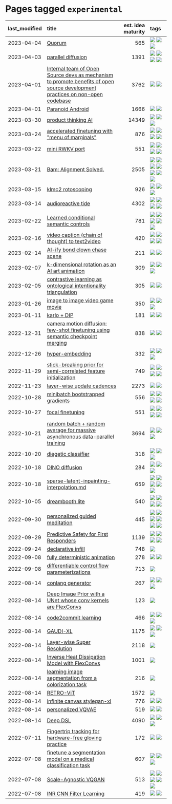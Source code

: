 # Pages tagged `experimental`

|last_modified|title|est. idea maturity|tags
|:---|:---|---:|:---|
|2023-04-04|[Quorum](../quorum.md)|565|[![](https://img.shields.io/badge/tag-ai-e2596)](../tags/ai.md) [![](https://img.shields.io/badge/tag-experimental-af803c)](../tags/experimental.md) [![](https://img.shields.io/badge/tag-intersectional-f1d19f)](../tags/intersectional.md)|
|2023-04-03|[parallel diffusion](../parallel-diffusion.md)|1391|[![](https://img.shields.io/badge/tag-experimental-af803c)](../tags/experimental.md) [![](https://img.shields.io/badge/tag-prompting-b7439e)](../tags/prompting.md) [![](https://img.shields.io/badge/tag-tooling-4e6ea)](../tags/tooling.md) [![](https://img.shields.io/badge/tag-wip-28ab17)](../tags/wip.md)|
|2023-04-01|[Internal team of Open Source devs as mechanism to promote benefits of open source development practices on non-open codebase](../store_walker.md)|3762|[![](https://img.shields.io/badge/tag-experimental-af803c)](../tags/experimental.md) [![](https://img.shields.io/badge/tag-stability-c6d429)](../tags/stability.md)|
|2023-04-01|[Paranoid Android](../paranoid-android.md)|1666|[![](https://img.shields.io/badge/tag-alignment-062ab)](../tags/alignment.md) [![](https://img.shields.io/badge/tag-experimental-af803c)](../tags/experimental.md)|
|2023-03-30|[product thinking AI](../product_thinking_ai.md)|14349|[![](https://img.shields.io/badge/tag-experimental-af803c)](../tags/experimental.md) [![](https://img.shields.io/badge/tag-foundation-cb29b)](../tags/foundation.md) [![](https://img.shields.io/badge/tag-tooling-4e6ea)](../tags/tooling.md)|
|2023-03-24|[accelerated finetuning with "menu of marginals"](../menu_of_marginals.md)|876|[![](https://img.shields.io/badge/tag-alignment-062ab)](../tags/alignment.md) [![](https://img.shields.io/badge/tag-experimental-af803c)](../tags/experimental.md) [![](https://img.shields.io/badge/tag-tooling-4e6ea)](../tags/tooling.md) [![](https://img.shields.io/badge/tag-wip-28ab17)](../tags/wip.md)|
|2023-03-22|[mini RWKV port](../rust_rwkv.md)|551|[![](https://img.shields.io/badge/tag-completed-8f457a)](../tags/completed.md) [![](https://img.shields.io/badge/tag-experimental-af803c)](../tags/experimental.md) [![](https://img.shields.io/badge/tag-tooling-4e6ea)](../tags/tooling.md) [![](https://img.shields.io/badge/tag-wip-28ab17)](../tags/wip.md)|
|2023-03-21|[Bam: Alignment Solved.](../ezmode_alignment.md)|2505|[![](https://img.shields.io/badge/tag-alignment-062ab)](../tags/alignment.md) [![](https://img.shields.io/badge/tag-classification-6d71)](../tags/classification.md) [![](https://img.shields.io/badge/tag-dataset-f05668)](../tags/dataset.md) [![](https://img.shields.io/badge/tag-experimental-af803c)](../tags/experimental.md) [![](https://img.shields.io/badge/tag-filtering-32613c)](../tags/filtering.md) [![](https://img.shields.io/badge/tag-prompting-b7439e)](../tags/prompting.md) [![](https://img.shields.io/badge/tag-transformation-659a8f)](../tags/transformation.md)|
|2023-03-15|[klmc2 rotoscoping](../klmc2_rotoscoping.md)|926|[![](https://img.shields.io/badge/tag-animation-1433c8)](../tags/animation.md) [![](https://img.shields.io/badge/tag-experimental-af803c)](../tags/experimental.md) [![](https://img.shields.io/badge/tag-tooling-4e6ea)](../tags/tooling.md)|
|2023-03-14|[audioreactive tide](../audioreactive_tide.md)|4302|[![](https://img.shields.io/badge/tag-animation-1433c8)](../tags/animation.md) [![](https://img.shields.io/badge/tag-completed-8f457a)](../tags/completed.md) [![](https://img.shields.io/badge/tag-experimental-af803c)](../tags/experimental.md) [![](https://img.shields.io/badge/tag-publication-e5c1d4)](../tags/publication.md)|
|2023-02-22|[Learned conditional semantic controls](../learned-conditional-semantic-controls.md)|781|[![](https://img.shields.io/badge/tag-animation-1433c8)](../tags/animation.md) [![](https://img.shields.io/badge/tag-colab-f6b493)](../tags/colab.md) [![](https://img.shields.io/badge/tag-experimental-af803c)](../tags/experimental.md) [![](https://img.shields.io/badge/tag-prompting-b7439e)](../tags/prompting.md) [![](https://img.shields.io/badge/tag-tooling-4e6ea)](../tags/tooling.md)|
|2023-02-16|[video caption (chain of thought) to text2video](../video_caption_transfer.md)|420|[![](https://img.shields.io/badge/tag-animation-1433c8)](../tags/animation.md) [![](https://img.shields.io/badge/tag-experimental-af803c)](../tags/experimental.md) [![](https://img.shields.io/badge/tag-prompting-b7439e)](../tags/prompting.md) [![](https://img.shields.io/badge/tag-tooling-4e6ea)](../tags/tooling.md)|
|2023-02-14|[AI-ify bond clown chase scene](../bond_clown_chase_scene.md)|211|[![](https://img.shields.io/badge/tag-animation-1433c8)](../tags/animation.md) [![](https://img.shields.io/badge/tag-experimental-af803c)](../tags/experimental.md)|
|2023-02-07|[k-dimensional rotation as an AI art animation](../kd_rotation_as_ai_art_animation.md)|309|[![](https://img.shields.io/badge/tag-animation-1433c8)](../tags/animation.md) [![](https://img.shields.io/badge/tag-experimental-af803c)](../tags/experimental.md) [![](https://img.shields.io/badge/tag-prompting-b7439e)](../tags/prompting.md)|
|2023-02-05|[contrastive learning as ontological intentionality triangulation](../contrastive_learning_as_ontological_intentionality_triangulation.md)|305|[![](https://img.shields.io/badge/tag-experimental-af803c)](../tags/experimental.md) [![](https://img.shields.io/badge/tag-theory-517a72)](../tags/theory.md)|
|2023-01-26|[image to image video game movie](../img2img_video_game_movie.md)|350|[![](https://img.shields.io/badge/tag-animation-1433c8)](../tags/animation.md) [![](https://img.shields.io/badge/tag-experimental-af803c)](../tags/experimental.md) [![](https://img.shields.io/badge/tag-tooling-4e6ea)](../tags/tooling.md)|
|2023-01-11|[karlo + DIP](../karlo-dip.md)|181|[![](https://img.shields.io/badge/tag-experimental-af803c)](../tags/experimental.md) [![](https://img.shields.io/badge/tag-tooling-4e6ea)](../tags/tooling.md)|
|2022-12-31|[camera motion diffusion: few-shot finetuning using semantic checkpoint merging](../residual_checkpoint_finetune_for_motion_transfer.md)|838|[![](https://img.shields.io/badge/tag-animation-1433c8)](../tags/animation.md) [![](https://img.shields.io/badge/tag-experimental-af803c)](../tags/experimental.md)|
|2022-12-26|[hyper-embedding](../hyperembedding.md)|332|[![](https://img.shields.io/badge/tag-experimental-af803c)](../tags/experimental.md) [![](https://img.shields.io/badge/tag-tooling-4e6ea)](../tags/tooling.md) [![](https://img.shields.io/badge/tag-wip-28ab17)](../tags/wip.md)|
|2022-11-29|[stick-breaking prior for semi-correlated feature initialization](../stickbreaking-init.md)|749|[![](https://img.shields.io/badge/tag-experimental-af803c)](../tags/experimental.md) [![](https://img.shields.io/badge/tag-meta-b6c680)](../tags/meta.md) [![](https://img.shields.io/badge/tag-tooling-4e6ea)](../tags/tooling.md) [![](https://img.shields.io/badge/tag-wip-28ab17)](../tags/wip.md)|
|2022-11-23|[layer-wise update cadences](../layer-wise-update-cadences.md)|2273|[![](https://img.shields.io/badge/tag-experimental-af803c)](../tags/experimental.md) [![](https://img.shields.io/badge/tag-tooling-4e6ea)](../tags/tooling.md)|
|2022-10-28|[minibatch bootstrapped gradients](../minibatch-bootstrapped-gradients.md)|556|[![](https://img.shields.io/badge/tag-alignment-062ab)](../tags/alignment.md) [![](https://img.shields.io/badge/tag-experimental-af803c)](../tags/experimental.md) [![](https://img.shields.io/badge/tag-tooling-4e6ea)](../tags/tooling.md) [![](https://img.shields.io/badge/tag-wip-28ab17)](../tags/wip.md)|
|2022-10-27|[focal finetuning](../focal_finetuning.md)|551|[![](https://img.shields.io/badge/tag-alignment-062ab)](../tags/alignment.md) [![](https://img.shields.io/badge/tag-completed-8f457a)](../tags/completed.md) [![](https://img.shields.io/badge/tag-experimental-af803c)](../tags/experimental.md) [![](https://img.shields.io/badge/tag-tooling-4e6ea)](../tags/tooling.md)|
|2022-10-21|[random batch + random average for massive asynchronous data-parallel training](../async-evolutionary-ddp.md)|3694|[![](https://img.shields.io/badge/tag-experimental-af803c)](../tags/experimental.md) [![](https://img.shields.io/badge/tag-foundation-cb29b)](../tags/foundation.md) [![](https://img.shields.io/badge/tag-tooling-4e6ea)](../tags/tooling.md)|
|2022-10-20|[diegetic classifier](../diegetic-classifier.md)|318|[![](https://img.shields.io/badge/tag-audio-8ce73b)](../tags/audio.md) [![](https://img.shields.io/badge/tag-experimental-af803c)](../tags/experimental.md) [![](https://img.shields.io/badge/tag-tooling-4e6ea)](../tags/tooling.md)|
|2022-10-18|[DINO diffusion](../DINO-diffusion.md)|284|[![](https://img.shields.io/badge/tag-experimental-af803c)](../tags/experimental.md) [![](https://img.shields.io/badge/tag-meta-b6c680)](../tags/meta.md) [![](https://img.shields.io/badge/tag-wip-28ab17)](../tags/wip.md)|
|2022-10-18|[sparse-latent-inpainting-interpolation.md](../sparse-latent-inpainting-interpolation.md)|659|[![](https://img.shields.io/badge/tag-animation-1433c8)](../tags/animation.md) [![](https://img.shields.io/badge/tag-experimental-af803c)](../tags/experimental.md) [![](https://img.shields.io/badge/tag-prompting-b7439e)](../tags/prompting.md) [![](https://img.shields.io/badge/tag-tooling-4e6ea)](../tags/tooling.md) [![](https://img.shields.io/badge/tag-wip-28ab17)](../tags/wip.md)|
|2022-10-05|[dreambooth lite](../dreambooth-lite.md)|540|[![](https://img.shields.io/badge/tag-experimental-af803c)](../tags/experimental.md) [![](https://img.shields.io/badge/tag-meta-b6c680)](../tags/meta.md) [![](https://img.shields.io/badge/tag-tooling-4e6ea)](../tags/tooling.md) [![](https://img.shields.io/badge/tag-wip-28ab17)](../tags/wip.md)|
|2022-09-30|[personalized guided meditation](../personalized-guided-meditation.md)|445|[![](https://img.shields.io/badge/tag-carp-8344b1)](../tags/carp.md) [![](https://img.shields.io/badge/tag-dataset-f05668)](../tags/dataset.md) [![](https://img.shields.io/badge/tag-experimental-af803c)](../tags/experimental.md) [![](https://img.shields.io/badge/tag-meditation-3a4f8e)](../tags/meditation.md) [![](https://img.shields.io/badge/tag-nlp-91514)](../tags/nlp.md) [![](https://img.shields.io/badge/tag-personalization-6984a1)](../tags/personalization.md)|
|2022-09-29|[Predictive Safety for First Responders](../safety-officer.md)|1139|[![](https://img.shields.io/badge/tag-accessibility-427cd)](../tags/accessibility.md) [![](https://img.shields.io/badge/tag-dataset-f05668)](../tags/dataset.md) [![](https://img.shields.io/badge/tag-experimental-af803c)](../tags/experimental.md) [![](https://img.shields.io/badge/tag-publicgood-1d5152)](../tags/publicgood.md)|
|2022-09-24|[declarative infill](../declarative-infill.md)|748|[![](https://img.shields.io/badge/tag-experimental-af803c)](../tags/experimental.md)|
|2022-09-08|[fully deterministic animation](../fully-deterministic-animation.md)|278|[![](https://img.shields.io/badge/tag-animation-1433c8)](../tags/animation.md) [![](https://img.shields.io/badge/tag-experimental-af803c)](../tags/experimental.md)|
|2022-09-08|[differentiable control flow parameterizations](../differentiable-control-flow-parameterizations.md)|713|[![](https://img.shields.io/badge/tag-experimental-af803c)](../tags/experimental.md)|
|2022-08-14|[conlang generator](../conlang_lm.md)|267|[![](https://img.shields.io/badge/tag-carp-8344b1)](../tags/carp.md) [![](https://img.shields.io/badge/tag-dataset-f05668)](../tags/dataset.md) [![](https://img.shields.io/badge/tag-experimental-af803c)](../tags/experimental.md)|
|2022-08-14|[Deep Image Prior with a UNet whose conv kernels are FlexConvs](../FlexConv_DIP.md)|123|[![](https://img.shields.io/badge/tag-experimental-af803c)](../tags/experimental.md)|
|2022-08-14|[code2commit learning](../code2commit-learning.md)|466|[![](https://img.shields.io/badge/tag-carp-8344b1)](../tags/carp.md) [![](https://img.shields.io/badge/tag-experimental-af803c)](../tags/experimental.md) [![](https://img.shields.io/badge/tag-foundation-cb29b)](../tags/foundation.md)|
|2022-08-14|[GAUDI-XL](../gaudi-xl.md)|1175|[![](https://img.shields.io/badge/tag-animation-1433c8)](../tags/animation.md) [![](https://img.shields.io/badge/tag-experimental-af803c)](../tags/experimental.md) [![](https://img.shields.io/badge/tag-foundation-cb29b)](../tags/foundation.md)|
|2022-08-14|[Layer-wise Super Resolution](../layerwise-and-objectwise-inpainting-and-super-resolution.md)|2118|[![](https://img.shields.io/badge/tag-experimental-af803c)](../tags/experimental.md)|
|2022-08-14|[Inverse Heat Dissipation Model with FlexConvs](../IHDM_with_FlexConvs.md)|1001|[![](https://img.shields.io/badge/tag-experimental-af803c)](../tags/experimental.md)|
|2022-08-14|[learning image segmentation from a colorization task](../learning_image_segmentation_from_a_colorization_task.md)|216|[![](https://img.shields.io/badge/tag-experimental-af803c)](../tags/experimental.md)|
|2022-08-14|[RETRO-ViT](../RETRO-ViT.md)|1572|[![](https://img.shields.io/badge/tag-experimental-af803c)](../tags/experimental.md)|
|2022-08-14|[infinite canvas stylegan-xl](../infinite-canvas-stylegan-xl.md)|776|[![](https://img.shields.io/badge/tag-animation-1433c8)](../tags/animation.md) [![](https://img.shields.io/badge/tag-experimental-af803c)](../tags/experimental.md)|
|2022-08-14|[personalized VQVAE](../personalized-vqvae.md)|519|[![](https://img.shields.io/badge/tag-experimental-af803c)](../tags/experimental.md) [![](https://img.shields.io/badge/tag-tooling-4e6ea)](../tags/tooling.md)|
|2022-08-14|[Deep DSL](../multistage-unsupervised-deep-DSL-learning-from-prompts-data.md)|4090|[![](https://img.shields.io/badge/tag-experimental-af803c)](../tags/experimental.md) [![](https://img.shields.io/badge/tag-prompting-b7439e)](../tags/prompting.md) [![](https://img.shields.io/badge/tag-tooling-4e6ea)](../tags/tooling.md)|
|2022-07-11|[Fingertrip tracking for hardware-free gloving practice](../fingertrip_tracking_for_hardware_free_gloveing_practice.md)|172|[![](https://img.shields.io/badge/tag-accessibility-427cd)](../tags/accessibility.md) [![](https://img.shields.io/badge/tag-experimental-af803c)](../tags/experimental.md)|
|2022-07-08|[finetune a segmentation model on a medical classification task](../finetune_a_segmentation_model_on_a_medical_classification_task.md)|607|[![](https://img.shields.io/badge/tag-experimental-af803c)](../tags/experimental.md) [![](https://img.shields.io/badge/tag-medical-bb15fd)](../tags/medical.md) [![](https://img.shields.io/badge/tag-tooling-4e6ea)](../tags/tooling.md)|
|2022-07-08|[Scale-Agnostic VQGAN](../scale-agnostic_VQGAN.md)|513|[![](https://img.shields.io/badge/tag-accessibility-427cd)](../tags/accessibility.md) [![](https://img.shields.io/badge/tag-animation-1433c8)](../tags/animation.md) [![](https://img.shields.io/badge/tag-experimental-af803c)](../tags/experimental.md) [![](https://img.shields.io/badge/tag-tooling-4e6ea)](../tags/tooling.md) [![](https://img.shields.io/badge/tag-wip-28ab17)](../tags/wip.md)|
|2022-07-08|[INR CNN Filter Learning](../INR_CNN_filter_learning.md)|419|[![](https://img.shields.io/badge/tag-experimental-af803c)](../tags/experimental.md) [![](https://img.shields.io/badge/tag-modeling-d5a11)](../tags/modeling.md)|